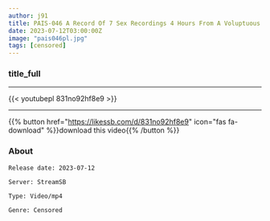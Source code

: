 ```yaml
---
author: j91
title: PAIS-046 A Record Of 7 Sex Recordings 4 Hours From A Voluptuous Voluptuous Busty Girl Who Was Working At A Beach House And Became A College Student And Became A Fucking Princess.
date: 2023-07-12T03:00:00Z
image: "pais046pl.jpg"
tags: [censored]
---
```


### title_full
___

{{< youtubepl 831no92hf8e9 >}}
___

{{% button href="https://likessb.com/d/831no92hf8e9" icon="fas fa-download" %}}download this video{{% /button %}}
### About

`Release date: 2023-07-12`

`Server: StreamSB`

`Type: Video/mp4`

`Genre:	Censored`